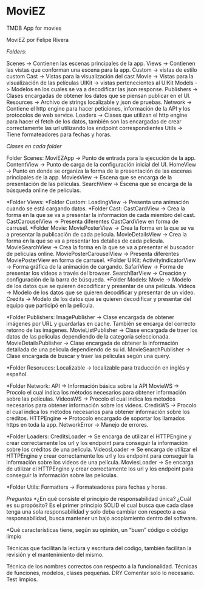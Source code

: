 # MoviEZ
TMDB App for movies

MoviEZ por Felipe Rivera

*Folders:* 

Scenes -> Contienen las escenas principales de la app.
Views -> Contienen las vistas que conforman una escena para la app.
         Custom -> vistas de estilo custom 
         Cast -> Vistas para la visualización del cast 
         Movie -> Vistas para la visualización de las películas
         UIKit -> vistas pertenecientes al UIKit
Models -> Modelos en los cuales se va a decodificar las json response.
Publishers -> Clases encargadas de obtener los datos que se piensan publicar en el UI.
Resources -> Archivo de strings localizable y json de pruebas. 
Network -> Contiene el http engine para hacer peticiones, información de la API y los protocolos de web service.
            Loaders -> Clases que utilizan el http engine para hacer el fetch de los datos,    también son las encargadas de crear correctamente las url utilizando los endpoint correspondientes 
Utils -> Tiene formateadores para fechas y horas. 

*Clases en cada folder* 

Folder Scenes: 
MoviEZApp -> Punto de entrada para la ejecución de la app.
ContentView -> Punto de carga de la configuración inicial del UI. 
HomeView -> Punto en donde se organiza la forma de la presentación de las escenas principales de la app. 
MoviesView -> Escena que se encarga de la presentación de las películas. 
SearchView -> Escena que se encarga de la búsqueda online de películas. 

*Folder Views:
*Folder Custom:
  LoadingView -> Presenta una animación cuando se está cargando datos.
*Folder Cast:
 CastCardView -> Crea la forma en la que se va a presentar la información de cada    miembro del cast. 
 CastCarouselView -> Presenta diferentes CastCardView en forma de carrusel.
*Folder Movie: 
 MoviePosterView -> Crea la forma en la que se va a presentar la publicación de cada  película.
 MovieDetailsView -> Crea la forma en la que se va a presentar los detalles de cada pelicula.
MovieSearchView -> Crea la forma en la que se va a presentar el buscador de peliculas online.
 MoviePosterCarouselView -> Presenta diferentes MoviePosterView en forma de carrusel.
*Folder UIKit:
 ActivityIndicatorView -> Forma gráfica de la animación de cargando.
 SafariView ->     Forma de presentar los videos a través del browser.
 SearchBarView -> Creación y configuración de la barra de búsqueda. 
*Folder Models:
 Movie -> Modelo de los datos que se quieren decodificar y presentar de una película. 
 Videos -> Modelo de los datos que se quieren decodificar y presentar de un video. 
 Credits -> Modelo de los datos que se quieren decodificar y presentar del equipo que participó en la película. 

*Folder Publishers:
 ImagePublisher -> Clase encargada de obtener imágenes por URL y guardarlas en cache. También se encarga del correcto retorno de las imágenes. 
 MovieListPublisher -> Clase encargada de traer los datos de las películas dependiendo de la categoría seleccionada.
 MovieDetailsPublisher -> Clase encargada de obtener la información detallada de una película dependiendo de su id. 
 MovieSearchPublisher -> Clase encargada de buscar y traer las películas según una query.

*Folder Resoruces:
Localizable -> localizable para traducción en inglés y español. 

*Folder Network:
 API -> Información básica sobre la API
 MovieWS -> Procolo el cual indica los métodos necesarios para obtener información sobre las películas. 
VideosWS -> Procolo el cual indica los métodos necesarios para obtener información sobre los videos. 
CredisWS ->  Procolo el cual indica los métodos necesarios para obtener información sobre los créditos. 
HTTPEngine -> Protocolo encargado de soportar los llamados https en toda la app. 
NetworkError -> Manejo de errores. 

*Folder Loaders: 
 CreditsLoader -> Se encarga de utilizar el HTTPEngine y crear correctamente los url y los endpoint para conseguir la información sobre los créditos de una película. 
VideosLoader -> Se encarga de utilizar el HTTPEngine y crear correctamente los url y los endpoint para conseguir la información sobre los videos de una película. 
MoviesLoader -> Se encarga de utilizar el HTTPEngine y crear correctamente los url y los endpoint para conseguir la información sobre las peliculas. 

*Folder Utils:
 Formatters -> Formateadores para fechas y horas. 








*Preguntas* 
*¿En qué consiste el principio de responsabilidad única? ¿Cuál es su propósito?
Es el primer principio SOLID el cual busca que cada clase tenga una sola responsabilidad y solo deba cambiar con respecto a esa responsabilidad, busca mantener un bajo acoplamiento dentro del software.


*Qué características tiene, según su opinión, un “buen” código o código limpio

Técnicas que facilitan la lectura y escritura del código, también facilitan la revisión y el mantenimiento del mismo. 

Técnica de los nombres correctos con respecto a la funcionalidad.
Técnicas de funciones, modelos, clases pequeñas. 
DRY
Comentar solo lo necesario. 
Test limpios. 

